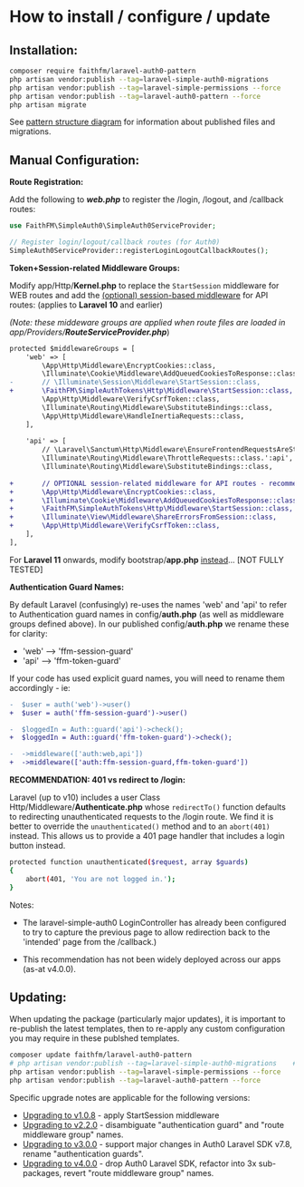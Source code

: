 # How to install / configure / update

## Installation:

```bash
composer require faithfm/laravel-auth0-pattern
php artisan vendor:publish --tag=laravel-simple-auth0-migrations
php artisan vendor:publish --tag=laravel-simple-permissions --force
php artisan vendor:publish --tag=laravel-auth0-pattern --force
php artisan migrate
```

See [pattern structure diagram](structure-of-pattern.jpeg) for information about published files and migrations.



## Manual Configuration:

**Route Registration:**

Add the following to ***web.php*** to register the /login, /logout, and /callback routes:

```php
use FaithFM\SimpleAuth0\SimpleAuth0ServiceProvider;

// Register login/logout/callback routes (for Auth0)
SimpleAuth0ServiceProvider::registerLoginLogoutCallbackRoutes();
```



**Token+Session-related Middleware Groups:**

Modify  app/Http/**Kernel.php** to replace the `StartSession` middleware for WEB routes and add the [(optional) session-based middleware](web-middleware-group-for-APIs.md) for API routes:    (applies to **Laravel 10** and earlier)

*(Note: these middeware groups are applied when route files are loaded in app/Providers/**RouteServiceProvider.php***)

```diff
protected $middlewareGroups = [
    'web' => [
        \App\Http\Middleware\EncryptCookies::class,
        \Illuminate\Cookie\Middleware\AddQueuedCookiesToResponse::class,
-       // \Illuminate\Session\Middleware\StartSession::class,          // replace Laravel default with...
+       \FaithFM\SimpleAuthTokens\Http\Middleware\StartSession::class,  // ...FaithFM\SimpleAuthTokens class - which prevents creation of (numerous) session files for requests containing 'api_token=XXXX'  (ie: clients without support for cookies will normally result in creation of a session-file for every API call - potentially resulting in hundreds/thousands of session-files)
        \App\Http\Middleware\VerifyCsrfToken::class,
        \Illuminate\Routing\Middleware\SubstituteBindings::class,
        \App\Http\Middleware\HandleInertiaRequests::class,
    ],
    
    'api' => [
        // \Laravel\Sanctum\Http\Middleware\EnsureFrontendRequestsAreStateful::class,
        \Illuminate\Routing\Middleware\ThrottleRequests::class.':api',
        \Illuminate\Routing\Middleware\SubstituteBindings::class,
        
+       // OPTIONAL session-related middleware for API routes - recommended by FaithFM\SimpleAuthTokens
+       \App\Http\Middleware\EncryptCookies::class,
+       \Illuminate\Cookie\Middleware\AddQueuedCookiesToResponse::class,
+       \FaithFM\SimpleAuthTokens\Http\Middleware\StartSession::class,		// FaithFM\SimpleAuthTokens class
+       \Illuminate\View\Middleware\ShareErrorsFromSession::class,
+       \App\Http\Middleware\VerifyCsrfToken::class,
    ],
],
```

For **Laravel 11** onwards, modify bootstrap/**app.php** [instead](laravel-11-bootstrap-app.md)...  [NOT FULLY TESTED]



**Authentication Guard Names:**

By default Laravel (confusingly) re-uses the names 'web' and 'api' to refer to Authentication guard names in config/**auth.php** (as well as middleware groups defined above).  In our published config/**auth.php** we rename these for clarity:

* 'web' --> 'ffm-session-guard'
* 'api' --> 'ffm-token-guard'

If your code has used explicit guard names, you will need to rename them accordingly - ie:

```diff
-  $user = auth('web')->user()
+  $user = auth('ffm-session-guard')->user()

-  $loggedIn = Auth::guard('api')->check();
+  $loggedIn = Auth::guard('ffm-token-guard')->check();

-  ->middleware(['auth:web,api'])
+  ->middleware(['auth:ffm-session-guard,ffm-token-guard'])
```



**RECOMMENDATION:  401 vs redirect to /login:**

Laravel (up to v10) includes a user Class Http/Middleware/**Authenticate.php** whose `redirectTo()` function defaults to redirecting unauthenticated requests to the /login route.  We find it is better to override the `unauthenticated()` method and to an `abort(401)` instead.  This allows us to provide a 401 page handler that includes a login button instead.  

```bash
protected function unauthenticated($request, array $guards)
{
    abort(401, 'You are not logged in.');
}
```

Notes: 

* The laravel-simple-auth0 LoginController has already been configured to try to capture the previous page to allow redirection back to the 'intended' page from the /callback.)

* This recommendation has not been widely deployed across our apps (as-at v4.0.0).



## Updating:

When updating the package (particularly major updates), it is important to re-publish the latest templates, then to re-apply any custom configuration you may require in these publshed templates.

```bash
composer update faithfm/laravel-auth0-pattern
# php artisan vendor:publish --tag=laravel-simple-auth0-migrations    # don't replublish migration
php artisan vendor:publish --tag=laravel-simple-permissions --force
php artisan vendor:publish --tag=laravel-auth0-pattern --force
```



Specific upgrade notes are applicable for the following versions:

* [Upgrading to v1.0.8](update-notes-v1.0.8.md) - apply StartSession middleware
* [Upgrading to v2.2.0](update-notes-v2.2.md) - disambiguate "authentication guard" and "route middleware group" names.
* [Upgrading to v3.0.0](update-notes-v3.md) - support major changes in Auth0 Laravel SDK v7.8, rename "authentication guards".
* [Upgrading to v4.0.0](update-notes-v4.md) - drop Auth0 Laravel SDK, refactor into 3x sub-packages, revert "route middleware group" names.

